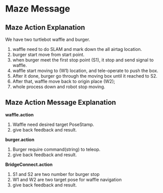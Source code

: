

# Maze Message

## Maze Action Explanation
We have two turtlebot waffle and burger. 

1. waffle need to do SLAM and mark down the all airtag location.
2. burger start move from start point.
3. when burger meet the first stop point (S1), it stop and send signal to waffle. 
4. waffle start moving to (W1) location, and tele-operate to push the box.
5. After it done, burger go through the moving box until it reached to S2.
6. After that, waffle move back to origin place (W2);
9. whole process down and robot stop moving. 


## Maze Action Message Explanation 
**waffle.action** 
1. Waffle need desired target PoseStamp.
2. give back feedback and result.


**burger.action** 
1. Burger require command(string) to teleop.
2. give back feedback and result.


**BridgeConnect.action** 
1. S1 and S2 are two number for burger stop
1. W1 and W2 are two target pose for waffle navigation
2. give back feedback and result.
